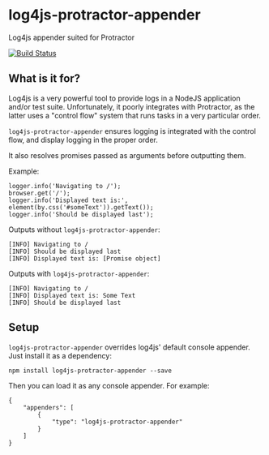 # log4js-protractor-appender
Log4js appender suited for Protractor

[![Build Status](https://travis-ci.org/manudwarf/log4js-protractor-appender.svg?branch=master)](https://travis-ci.org/manudwarf/log4js-protractor-appender)


## What is it for?

Log4js is a very powerful tool to provide logs in a NodeJS application and/or test suite. Unfortunately, it poorly integrates with Protractor, as the latter uses a "control flow" system that runs tasks in a very particular order.

`log4js-protractor-appender` ensures logging is integrated with the control flow, and display logging in the proper order.

It also resolves promises passed as arguments before outputting them.

Example:

    logger.info('Navigating to /');
    browser.get('/');
    logger.info('Displayed text is:', element(by.css('#someText')).getText());
    logger.info('Should be displayed last');

Outputs without `log4js-protractor-appender`:

    [INFO] Navigating to /
    [INFO] Should be displayed last
    [INFO] Displayed text is: [Promise object]

Outputs with `log4js-protractor-appender`:

    [INFO] Navigating to /
    [INFO] Displayed text is: Some Text
    [INFO] Should be displayed last


## Setup

`log4js-protractor-appender` overrides log4js' default console appender. Just install it as a dependency:

    npm install log4js-protractor-appender --save

Then you can load it as any console appender. For example:

    {
        "appenders": [
            {
                "type": "log4js-protractor-appender"
            }
        ]
    }
